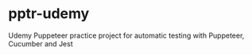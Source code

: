 # pptr-udemy
Udemy Puppeteer practice project for automatic testing with Puppeteer, Cucumber and Jest
